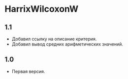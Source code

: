HarrixWilcoxonW
===========

1.1
---
 * Добавил ссылку на описание критерия.
 * Добавил вывод средних арифметических значений.

1.0
---
 * Первая версия.